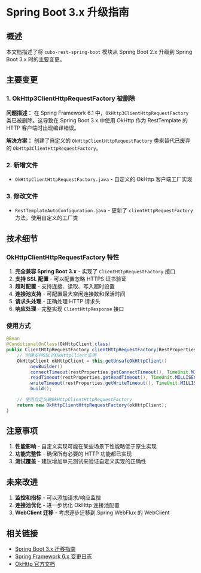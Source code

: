 # Spring Boot 3.x 升级指南

## 概述

本文档描述了将 `cubo-rest-spring-boot` 模块从 Spring Boot 2.x 升级到 Spring Boot 3.x 时的主要变更。

## 主要变更

### 1. OkHttp3ClientHttpRequestFactory 被删除

**问题描述：**
在 Spring Framework 6.1 中，`OkHttp3ClientHttpRequestFactory` 类已被删除。这导致在 Spring Boot 3.x 中使用 OkHttp 作为 RestTemplate 的 HTTP
客户端时出现编译错误。

**解决方案：**
创建了自定义的 `OkHttpClientHttpRequestFactory` 类来替代已废弃的 `OkHttp3ClientHttpRequestFactory`。

### 2. 新增文件

- `OkHttpClientHttpRequestFactory.java` - 自定义的 OkHttp 客户端工厂实现

### 3. 修改文件

- `RestTemplateAutoConfiguration.java` - 更新了 `clientHttpRequestFactory` 方法，使用自定义的工厂类

## 技术细节

### OkHttpClientHttpRequestFactory 特性

1. **完全兼容 Spring Boot 3.x** - 实现了 `ClientHttpRequestFactory` 接口
2. **支持 SSL 配置** - 可以配置忽略 HTTPS 证书验证
3. **超时配置** - 支持连接、读取、写入超时设置
4. **连接池支持** - 可配置最大空闲连接数和保活时间
5. **请求头处理** - 正确处理 HTTP 请求头
6. **响应处理** - 完整实现 `ClientHttpResponse` 接口

### 使用方式

```java
@Bean
@ConditionalOnClass(OkHttpClient.class)
public ClientHttpRequestFactory clientHttpRequestFactory(RestProperties restProperties) {
    // 创建支持SSL的OkHttpClient实例
    OkHttpClient okHttpClient = this.getUnsafeOkHttpClient()
        .newBuilder()
        .connectTimeout(restProperties.getConnectTimeout(), TimeUnit.MILLISECONDS)
        .readTimeout(restProperties.getReadTimeout(), TimeUnit.MILLISECONDS)
        .writeTimeout(restProperties.getWriteTimeout(), TimeUnit.MILLISECONDS)
        .build();

    // 使用自定义的OkHttpClientHttpRequestFactory
    return new OkHttpClientHttpRequestFactory(okHttpClient);
}
```

## 注意事项

1. **性能影响** - 自定义实现可能在某些场景下性能略低于原生实现
2. **功能完整性** - 确保所有必要的 HTTP 功能都已实现
3. **测试覆盖** - 建议增加单元测试来验证自定义实现的正确性

## 未来改进

1. **监控和指标** - 可以添加请求/响应监控
2. **连接池优化** - 进一步优化 OkHttp 连接池配置
3. **WebClient 迁移** - 考虑逐步迁移到 Spring WebFlux 的 WebClient

## 相关链接

- [Spring Boot 3.x 迁移指南](https://docs.spring.io/spring-boot/docs/3.0.0/reference/html/migration.html)
- [Spring Framework 6.x 变更日志](https://github.com/spring-projects/spring-framework/releases)
- [OkHttp 官方文档](https://square.github.io/okhttp/)
